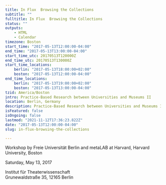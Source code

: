 ```yaml
---
title: In Flux  Browsing the Collections
subtitle: ""
fulltitle: In Flux  Browsing the Collections
status: ""
outputs:
    - HTML
    - Calendar
timezone: Boston
start_time: "2017-05-13T12:00:00-04:00"
end_time: "2017-05-13T13:00:00-04:00"
start_time_utc: 20170513T120000Z
end_time_utc: 20170513T130000Z
start_time_locations:
    berlin: "2017-05-13T18:00:00+02:00"
    boston: "2017-05-13T12:00:00-04:00"
end_time_locations:
    berlin: "2017-05-13T19:00:00+02:00"
    boston: "2017-05-13T13:00:00-04:00"
tzid: America/Boston
intro: Practice-Based Research between Universities and Museums II
location: Berlin, Germany
description: Practice-Based Research between Universities and Museums II
isFeatured: false
isOngoing: false
lastmod: "2021-11-12T17:36:23.822Z"
date: "2017-05-13T12:00:00-04:00"
slug: in-flux-browsing-the-collections

---
```

Workshop by Freie Universität Berlin and metaLAB at Harvard, Harvard University, Boston

Saturday, May 13, 2017

Institut für Theaterwissenschaft<br />
Grunewaldstraße 35, 12165 Berlin